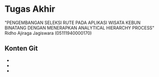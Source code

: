 # Tugas Akhir
"PENGEMBANGAN SELEKSI RUTE PADA APLIKASI WISATA KEBUN BINATANG DENGAN MENERAPKAN ANALYTICAL HIERARCHY PROCESS" <br/>
Ridho Ajiraga Jagiswara (05111940000170)
## Konten Git
- 
- 
- 
